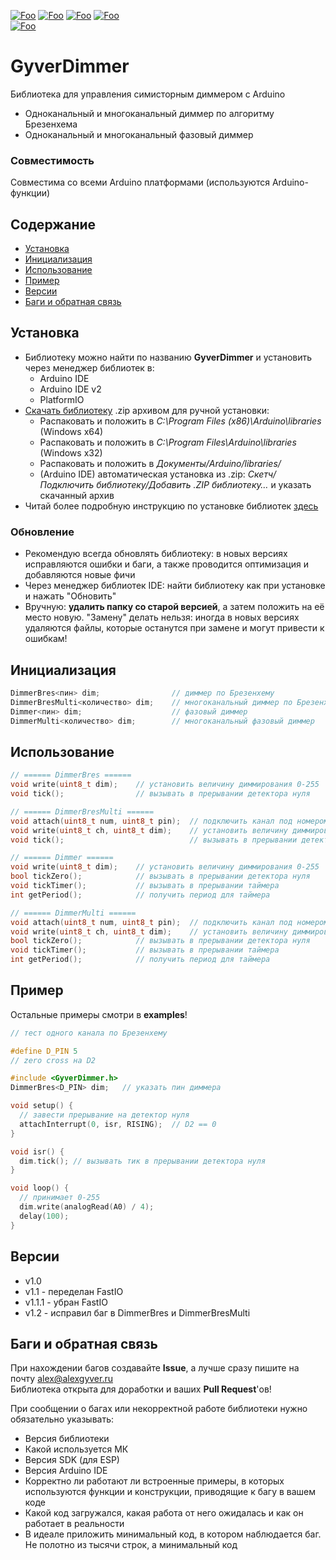 [![Foo](https://img.shields.io/badge/Version-1.2-brightgreen.svg?style=flat-square)](#versions)
[![Foo](https://img.shields.io/badge/Website-AlexGyver.ru-blue.svg?style=flat-square)](https://alexgyver.ru/)
[![Foo](https://img.shields.io/badge/%E2%82%BD$%E2%82%AC%20%D0%9D%D0%B0%20%D0%BF%D0%B8%D0%B2%D0%BE-%D1%81%20%D1%80%D1%8B%D0%B1%D0%BA%D0%BE%D0%B9-orange.svg?style=flat-square)](https://alexgyver.ru/support_alex/)
[![Foo](https://img.shields.io/badge/README-ENGLISH-blueviolet.svg?style=flat-square)](https://github-com.translate.goog/GyverLibs/GyverDimmer?_x_tr_sl=ru&_x_tr_tl=en)  
[![Foo](https://img.shields.io/badge/ПОДПИСАТЬСЯ-НА%20ОБНОВЛЕНИЯ-brightgreen.svg?style=social&logo=telegram&color=blue)](https://t.me/GyverLibs)


# GyverDimmer
Библиотека для управления симисторным диммером с Arduino
- Одноканальный и многоканальный диммер по алгоритму Брезенхема
- Одноканальный и многоканальный фазовый диммер

### Совместимость
Совместима со всеми Arduino платформами (используются Arduino-функции)

## Содержание
- [Установка](#install)
- [Инициализация](#init)
- [Использование](#usage)
- [Пример](#example)
- [Версии](#versions)
- [Баги и обратная связь](#feedback)

<a id="install"></a>
## Установка
- Библиотеку можно найти по названию **GyverDimmer** и установить через менеджер библиотек в:
    - Arduino IDE
    - Arduino IDE v2
    - PlatformIO
- [Скачать библиотеку](https://github.com/GyverLibs/GyverDimmer/archive/refs/heads/main.zip) .zip архивом для ручной установки:
    - Распаковать и положить в *C:\Program Files (x86)\Arduino\libraries* (Windows x64)
    - Распаковать и положить в *C:\Program Files\Arduino\libraries* (Windows x32)
    - Распаковать и положить в *Документы/Arduino/libraries/*
    - (Arduino IDE) автоматическая установка из .zip: *Скетч/Подключить библиотеку/Добавить .ZIP библиотеку…* и указать скачанный архив
- Читай более подробную инструкцию по установке библиотек [здесь](https://alexgyver.ru/arduino-first/#%D0%A3%D1%81%D1%82%D0%B0%D0%BD%D0%BE%D0%B2%D0%BA%D0%B0_%D0%B1%D0%B8%D0%B1%D0%BB%D0%B8%D0%BE%D1%82%D0%B5%D0%BA)
### Обновление
- Рекомендую всегда обновлять библиотеку: в новых версиях исправляются ошибки и баги, а также проводится оптимизация и добавляются новые фичи
- Через менеджер библиотек IDE: найти библиотеку как при установке и нажать "Обновить"
- Вручную: **удалить папку со старой версией**, а затем положить на её место новую. "Замену" делать нельзя: иногда в новых версиях удаляются файлы, которые останутся при замене и могут привести к ошибкам!


<a id="init"></a>
## Инициализация
```cpp
DimmerBres<пин> dim;                // диммер по Брезенхему
DimmerBresMulti<количество> dim;    // многоканальный диммер по Брезенхему
Dimmer<пин> dim;                    // фазовый диммер
DimmerMulti<количество> dim;        // многоканальный фазовый диммер
```

<a id="usage"></a>
## Использование
```cpp
// ====== DimmerBres ======
void write(uint8_t dim);    // установить величину диммирования 0-255
void tick();                // вызывать в прерывании детектора нуля

// ====== DimmerBresMulti ======
void attach(uint8_t num, uint8_t pin);  // подключить канал под номером num на пин pin
void write(uint8_t ch, uint8_t dim);    // установить величину диммирования 0-255 на канал ch
void tick();                            // вызывать в прерывании детектора нуля

// ====== Dimmer ======
void write(uint8_t dim);    // установить величину диммирования 0-255
bool tickZero();            // вызывать в прерывании детектора нуля
void tickTimer();           // вызывать в прерывании таймера 
int getPeriod();            // получить период для таймера

// ====== DimmerMulti ======
void attach(uint8_t num, uint8_t pin);  // подключить канал под номером num на пин pin
void write(uint8_t ch, uint8_t dim);    // установить величину диммирования 0-255 на канал ch
bool tickZero();            // вызывать в прерывании детектора нуля
void tickTimer();           // вызывать в прерывании таймера 
int getPeriod();            // получить период для таймера
```

<a id="example"></a>
## Пример
Остальные примеры смотри в **examples**!
```cpp
// тест одного канала по Брезенхему

#define D_PIN 5
// zero cross на D2

#include <GyverDimmer.h>
DimmerBres<D_PIN> dim;   // указать пин диммера

void setup() {
  // завести прерывание на детектор нуля
  attachInterrupt(0, isr, RISING);  // D2 == 0
}

void isr() {
  dim.tick(); // вызывать тик в прерывании детектора нуля
}

void loop() {
  // принимает 0-255
  dim.write(analogRead(A0) / 4);
  delay(100);
}
```

<a id="versions"></a>
## Версии
- v1.0
- v1.1 - переделан FastIO
- v1.1.1 - убран FastIO
- v1.2 - исправил баг в DimmerBres и DimmerBresMulti

<a id="feedback"></a>
## Баги и обратная связь
При нахождении багов создавайте **Issue**, а лучше сразу пишите на почту [alex@alexgyver.ru](mailto:alex@alexgyver.ru)  
Библиотека открыта для доработки и ваших **Pull Request**'ов!


При сообщении о багах или некорректной работе библиотеки нужно обязательно указывать:
- Версия библиотеки
- Какой используется МК
- Версия SDK (для ESP)
- Версия Arduino IDE
- Корректно ли работают ли встроенные примеры, в которых используются функции и конструкции, приводящие к багу в вашем коде
- Какой код загружался, какая работа от него ожидалась и как он работает в реальности
- В идеале приложить минимальный код, в котором наблюдается баг. Не полотно из тысячи строк, а минимальный код
